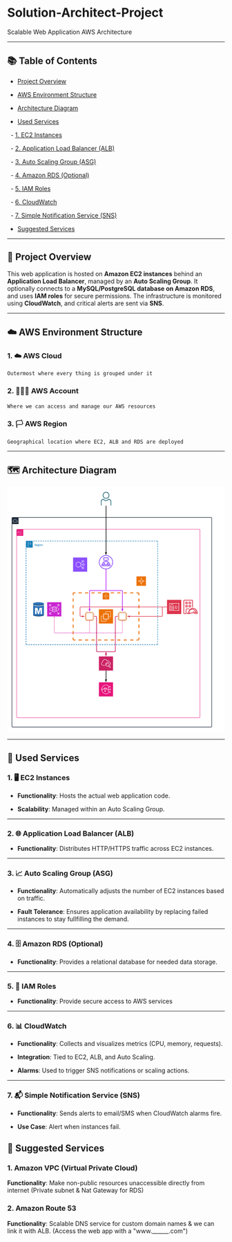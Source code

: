 # Solution-Architect-Project

Scalable Web Application AWS Architecture

---

  

## 📚 Table of Contents

- [Project Overview](#project-overview)

- [AWS Environment Structure](#aws-environment-structure)

- [Architecture Diagram](#architecture-diagram)

- [Used Services](#used-services)

  - [1. EC2 Instances](#1-ec2-instances)

  - [2. Application Load Balancer (ALB)](#2-application-load-balancer-alb)

  - [3. Auto Scaling Group (ASG)](#3-auto-scaling-group-asg)

  - [4. Amazon RDS (Optional)](#4-amazon-rds-optional)

  - [5. IAM Roles](#5-iam-roles)

  - [6. CloudWatch](#6-cloudwatch)

  - [7. Simple Notification Service (SNS)](#7-simple-notification-service-sns)

- [Suggested Services](#suggested-services)

  

---

  

## 📖 Project Overview

  

This web application is hosted on **Amazon EC2 instances** behind an **Application Load Balancer**, managed by an **Auto Scaling Group**. It optionally connects to a **MySQL/PostgreSQL database on Amazon RDS**, and uses **IAM roles** for secure permissions. The infrastructure is monitored using **CloudWatch**, and critical alerts are sent via **SNS**.

  

---

  

## ☁️ AWS Environment Structure

### 1. ☁️ AWS Cloud

	Outermost where every thing is grouped under it

### 2. 🙋🏻‍♂️ AWS Account

	Where we can access and manage our AWS resources

### 3. 🏳️ AWS Region

	Geographical location where EC2, ALB and RDS are deployed

---

  

## 🗺️ Architecture Diagram

  

![Architecture Diagram](./Blank%20diagram%20(1).png)

  

---

  

## 🧩 Used Services

  

### 1. 🖥️ EC2 Instances

  

- **Functionality**: Hosts the actual web application code.

- **Scalability**: Managed within an Auto Scaling Group.

  

---

  

### 2. 🌐 Application Load Balancer (ALB)

  

- **Functionality**: Distributes HTTP/HTTPS traffic across EC2 instances.

  

---

  

### 3. 📈 Auto Scaling Group (ASG)

  

- **Functionality**: Automatically adjusts the number of EC2 instances based on traffic.

- **Fault Tolerance**: Ensures application availability by replacing failed instances to stay fullfilling the demand.

  

---

  

### 4. 🗄️ Amazon RDS (Optional)

  

- **Functionality**: Provides a relational database for needed data storage.


  

---

  

### 5. 🔐 IAM Roles

  

- **Functionality**: Provide secure access to AWS services

  

---

  

### 6. 📊 CloudWatch

  

- **Functionality**: Collects and visualizes  metrics (CPU, memory, requests).

- **Integration**: Tied to EC2, ALB, and Auto Scaling.

- **Alarms**: Used to trigger SNS notifications or scaling actions.

  

---

  

### 7. 📬 Simple Notification Service (SNS)

  

- **Functionality**: Sends alerts to email/SMS when CloudWatch alarms fire.

- **Use Case**: Alert when instances fail.

  


## 🧐 Suggested Services

### 1. Amazon VPC (Virtual Private Cloud)

**Functionality**: Make non-public resources unaccessible directly from internet 
(Private subnet & Nat Gateway for RDS)

### 2. Amazon Route 53

**Functionality**: Scalable DNS service for custom domain names & we can link it with ALB.
(Access the web app with a "www.______.com")
